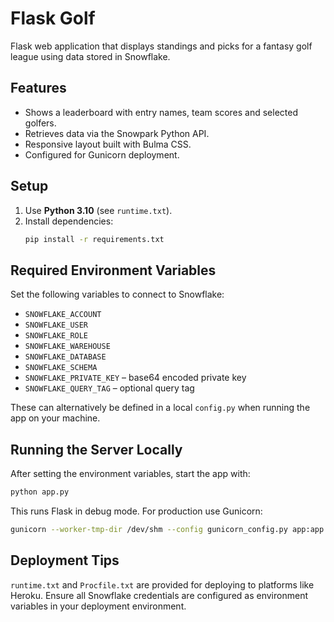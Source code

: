 # Flask Golf

Flask web application that displays standings and picks for a fantasy golf league using data stored in Snowflake.

## Features

- Shows a leaderboard with entry names, team scores and selected golfers.
- Retrieves data via the Snowpark Python API.
- Responsive layout built with Bulma CSS.
- Configured for Gunicorn deployment.

## Setup

1. Use **Python 3.10** (see `runtime.txt`).
2. Install dependencies:
   ```bash
   pip install -r requirements.txt
   ```

## Required Environment Variables

Set the following variables to connect to Snowflake:

- `SNOWFLAKE_ACCOUNT`
- `SNOWFLAKE_USER`
- `SNOWFLAKE_ROLE`
- `SNOWFLAKE_WAREHOUSE`
- `SNOWFLAKE_DATABASE`
- `SNOWFLAKE_SCHEMA`
- `SNOWFLAKE_PRIVATE_KEY` – base64 encoded private key
- `SNOWFLAKE_QUERY_TAG` – optional query tag

These can alternatively be defined in a local `config.py` when running the app on your machine.

## Running the Server Locally

After setting the environment variables, start the app with:

```bash
python app.py
```

This runs Flask in debug mode. For production use Gunicorn:

```bash
gunicorn --worker-tmp-dir /dev/shm --config gunicorn_config.py app:app
```

## Deployment Tips

`runtime.txt` and `Procfile.txt` are provided for deploying to platforms like Heroku. Ensure all Snowflake credentials are configured as environment variables in your deployment environment.
